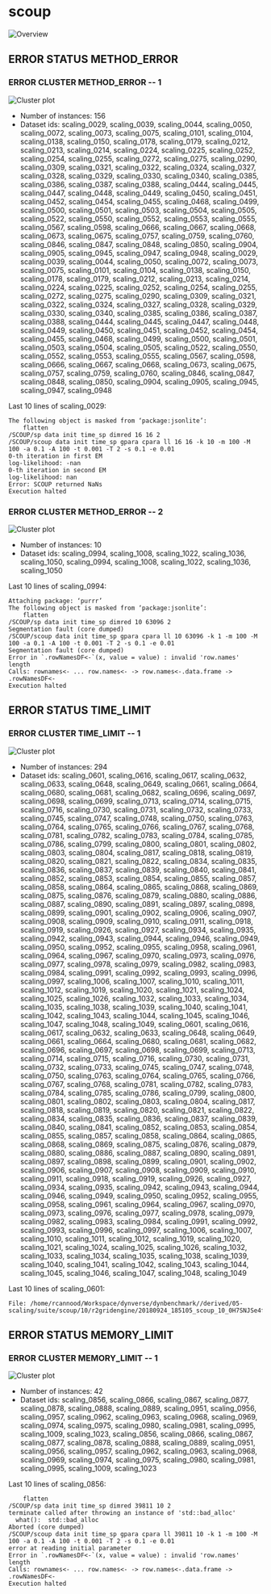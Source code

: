 # scoup
![Overview](scoup.png)

## ERROR STATUS METHOD_ERROR

### ERROR CLUSTER METHOD_ERROR -- 1
![Cluster plot](error_class_plots/scoup_method_error_1.png)

 * Number of instances: 156
 * Dataset ids: scaling_0029, scaling_0039, scaling_0044, scaling_0050, scaling_0072, scaling_0073, scaling_0075, scaling_0101, scaling_0104, scaling_0138, scaling_0150, scaling_0178, scaling_0179, scaling_0212, scaling_0213, scaling_0214, scaling_0224, scaling_0225, scaling_0252, scaling_0254, scaling_0255, scaling_0272, scaling_0275, scaling_0290, scaling_0309, scaling_0321, scaling_0322, scaling_0324, scaling_0327, scaling_0328, scaling_0329, scaling_0330, scaling_0340, scaling_0385, scaling_0386, scaling_0387, scaling_0388, scaling_0444, scaling_0445, scaling_0447, scaling_0448, scaling_0449, scaling_0450, scaling_0451, scaling_0452, scaling_0454, scaling_0455, scaling_0468, scaling_0499, scaling_0500, scaling_0501, scaling_0503, scaling_0504, scaling_0505, scaling_0522, scaling_0550, scaling_0552, scaling_0553, scaling_0555, scaling_0567, scaling_0598, scaling_0666, scaling_0667, scaling_0668, scaling_0673, scaling_0675, scaling_0757, scaling_0759, scaling_0760, scaling_0846, scaling_0847, scaling_0848, scaling_0850, scaling_0904, scaling_0905, scaling_0945, scaling_0947, scaling_0948, scaling_0029, scaling_0039, scaling_0044, scaling_0050, scaling_0072, scaling_0073, scaling_0075, scaling_0101, scaling_0104, scaling_0138, scaling_0150, scaling_0178, scaling_0179, scaling_0212, scaling_0213, scaling_0214, scaling_0224, scaling_0225, scaling_0252, scaling_0254, scaling_0255, scaling_0272, scaling_0275, scaling_0290, scaling_0309, scaling_0321, scaling_0322, scaling_0324, scaling_0327, scaling_0328, scaling_0329, scaling_0330, scaling_0340, scaling_0385, scaling_0386, scaling_0387, scaling_0388, scaling_0444, scaling_0445, scaling_0447, scaling_0448, scaling_0449, scaling_0450, scaling_0451, scaling_0452, scaling_0454, scaling_0455, scaling_0468, scaling_0499, scaling_0500, scaling_0501, scaling_0503, scaling_0504, scaling_0505, scaling_0522, scaling_0550, scaling_0552, scaling_0553, scaling_0555, scaling_0567, scaling_0598, scaling_0666, scaling_0667, scaling_0668, scaling_0673, scaling_0675, scaling_0757, scaling_0759, scaling_0760, scaling_0846, scaling_0847, scaling_0848, scaling_0850, scaling_0904, scaling_0905, scaling_0945, scaling_0947, scaling_0948

Last 10 lines of scaling_0029:
```
The following object is masked from ‘package:jsonlite’:
    flatten
/SCOUP/sp data init time_sp dimred 16 16 2
/SCOUP/scoup data init time_sp gpara cpara ll 16 16 -k 10 -m 100 -M 100 -a 0.1 -A 100 -t 0.001 -T 2 -s 0.1 -e 0.01
0-th iteration in first EM
log-likelihood: -nan
0-th iteration in second EM
log-likelihood: nan
Error: SCOUP returned NaNs
Execution halted
```

### ERROR CLUSTER METHOD_ERROR -- 2
![Cluster plot](error_class_plots/scoup_method_error_2.png)

 * Number of instances: 10
 * Dataset ids: scaling_0994, scaling_1008, scaling_1022, scaling_1036, scaling_1050, scaling_0994, scaling_1008, scaling_1022, scaling_1036, scaling_1050

Last 10 lines of scaling_0994:
```
Attaching package: ‘purrr’
The following object is masked from ‘package:jsonlite’:
    flatten
/SCOUP/sp data init time_sp dimred 10 63096 2
Segmentation fault (core dumped)
/SCOUP/scoup data init time_sp gpara cpara ll 10 63096 -k 1 -m 100 -M 100 -a 0.1 -A 100 -t 0.001 -T 2 -s 0.1 -e 0.01
Segmentation fault (core dumped)
Error in `.rowNamesDF<-`(x, value = value) : invalid 'row.names' length
Calls: rownames<- ... row.names<- -> row.names<-.data.frame -> .rowNamesDF<-
Execution halted
```

## ERROR STATUS TIME_LIMIT

### ERROR CLUSTER TIME_LIMIT -- 1
![Cluster plot](error_class_plots/scoup_time_limit_1.png)

 * Number of instances: 294
 * Dataset ids: scaling_0601, scaling_0616, scaling_0617, scaling_0632, scaling_0633, scaling_0648, scaling_0649, scaling_0661, scaling_0664, scaling_0680, scaling_0681, scaling_0682, scaling_0696, scaling_0697, scaling_0698, scaling_0699, scaling_0713, scaling_0714, scaling_0715, scaling_0716, scaling_0730, scaling_0731, scaling_0732, scaling_0733, scaling_0745, scaling_0747, scaling_0748, scaling_0750, scaling_0763, scaling_0764, scaling_0765, scaling_0766, scaling_0767, scaling_0768, scaling_0781, scaling_0782, scaling_0783, scaling_0784, scaling_0785, scaling_0786, scaling_0799, scaling_0800, scaling_0801, scaling_0802, scaling_0803, scaling_0804, scaling_0817, scaling_0818, scaling_0819, scaling_0820, scaling_0821, scaling_0822, scaling_0834, scaling_0835, scaling_0836, scaling_0837, scaling_0839, scaling_0840, scaling_0841, scaling_0852, scaling_0853, scaling_0854, scaling_0855, scaling_0857, scaling_0858, scaling_0864, scaling_0865, scaling_0868, scaling_0869, scaling_0875, scaling_0876, scaling_0879, scaling_0880, scaling_0886, scaling_0887, scaling_0890, scaling_0891, scaling_0897, scaling_0898, scaling_0899, scaling_0901, scaling_0902, scaling_0906, scaling_0907, scaling_0908, scaling_0909, scaling_0910, scaling_0911, scaling_0918, scaling_0919, scaling_0926, scaling_0927, scaling_0934, scaling_0935, scaling_0942, scaling_0943, scaling_0944, scaling_0946, scaling_0949, scaling_0950, scaling_0952, scaling_0955, scaling_0958, scaling_0961, scaling_0964, scaling_0967, scaling_0970, scaling_0973, scaling_0976, scaling_0977, scaling_0978, scaling_0979, scaling_0982, scaling_0983, scaling_0984, scaling_0991, scaling_0992, scaling_0993, scaling_0996, scaling_0997, scaling_1006, scaling_1007, scaling_1010, scaling_1011, scaling_1012, scaling_1019, scaling_1020, scaling_1021, scaling_1024, scaling_1025, scaling_1026, scaling_1032, scaling_1033, scaling_1034, scaling_1035, scaling_1038, scaling_1039, scaling_1040, scaling_1041, scaling_1042, scaling_1043, scaling_1044, scaling_1045, scaling_1046, scaling_1047, scaling_1048, scaling_1049, scaling_0601, scaling_0616, scaling_0617, scaling_0632, scaling_0633, scaling_0648, scaling_0649, scaling_0661, scaling_0664, scaling_0680, scaling_0681, scaling_0682, scaling_0696, scaling_0697, scaling_0698, scaling_0699, scaling_0713, scaling_0714, scaling_0715, scaling_0716, scaling_0730, scaling_0731, scaling_0732, scaling_0733, scaling_0745, scaling_0747, scaling_0748, scaling_0750, scaling_0763, scaling_0764, scaling_0765, scaling_0766, scaling_0767, scaling_0768, scaling_0781, scaling_0782, scaling_0783, scaling_0784, scaling_0785, scaling_0786, scaling_0799, scaling_0800, scaling_0801, scaling_0802, scaling_0803, scaling_0804, scaling_0817, scaling_0818, scaling_0819, scaling_0820, scaling_0821, scaling_0822, scaling_0834, scaling_0835, scaling_0836, scaling_0837, scaling_0839, scaling_0840, scaling_0841, scaling_0852, scaling_0853, scaling_0854, scaling_0855, scaling_0857, scaling_0858, scaling_0864, scaling_0865, scaling_0868, scaling_0869, scaling_0875, scaling_0876, scaling_0879, scaling_0880, scaling_0886, scaling_0887, scaling_0890, scaling_0891, scaling_0897, scaling_0898, scaling_0899, scaling_0901, scaling_0902, scaling_0906, scaling_0907, scaling_0908, scaling_0909, scaling_0910, scaling_0911, scaling_0918, scaling_0919, scaling_0926, scaling_0927, scaling_0934, scaling_0935, scaling_0942, scaling_0943, scaling_0944, scaling_0946, scaling_0949, scaling_0950, scaling_0952, scaling_0955, scaling_0958, scaling_0961, scaling_0964, scaling_0967, scaling_0970, scaling_0973, scaling_0976, scaling_0977, scaling_0978, scaling_0979, scaling_0982, scaling_0983, scaling_0984, scaling_0991, scaling_0992, scaling_0993, scaling_0996, scaling_0997, scaling_1006, scaling_1007, scaling_1010, scaling_1011, scaling_1012, scaling_1019, scaling_1020, scaling_1021, scaling_1024, scaling_1025, scaling_1026, scaling_1032, scaling_1033, scaling_1034, scaling_1035, scaling_1038, scaling_1039, scaling_1040, scaling_1041, scaling_1042, scaling_1043, scaling_1044, scaling_1045, scaling_1046, scaling_1047, scaling_1048, scaling_1049

Last 10 lines of scaling_0601:
```
File: /home/rcannood/Workspace/dynverse/dynbenchmark//derived/05-scaling/suite/scoup/10/r2gridengine/20180924_185105_scoup_10_0H7SNJSe4f/log/log.601.e.txt
```

## ERROR STATUS MEMORY_LIMIT

### ERROR CLUSTER MEMORY_LIMIT -- 1
![Cluster plot](error_class_plots/scoup_memory_limit_1.png)

 * Number of instances: 42
 * Dataset ids: scaling_0856, scaling_0866, scaling_0867, scaling_0877, scaling_0878, scaling_0888, scaling_0889, scaling_0951, scaling_0956, scaling_0957, scaling_0962, scaling_0963, scaling_0968, scaling_0969, scaling_0974, scaling_0975, scaling_0980, scaling_0981, scaling_0995, scaling_1009, scaling_1023, scaling_0856, scaling_0866, scaling_0867, scaling_0877, scaling_0878, scaling_0888, scaling_0889, scaling_0951, scaling_0956, scaling_0957, scaling_0962, scaling_0963, scaling_0968, scaling_0969, scaling_0974, scaling_0975, scaling_0980, scaling_0981, scaling_0995, scaling_1009, scaling_1023

Last 10 lines of scaling_0856:
```
    flatten
/SCOUP/sp data init time_sp dimred 39811 10 2
terminate called after throwing an instance of 'std::bad_alloc'
  what():  std::bad_alloc
Aborted (core dumped)
/SCOUP/scoup data init time_sp gpara cpara ll 39811 10 -k 1 -m 100 -M 100 -a 0.1 -A 100 -t 0.001 -T 2 -s 0.1 -e 0.01
error at reading initial parameter
Error in `.rowNamesDF<-`(x, value = value) : invalid 'row.names' length
Calls: rownames<- ... row.names<- -> row.names<-.data.frame -> .rowNamesDF<-
Execution halted
```



